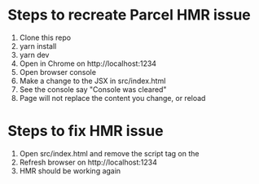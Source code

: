 # Steps to recreate Parcel HMR issue

1. Clone this repo
2. yarn install
3. yarn dev
4. Open in Chrome on http://localhost:1234
5. Open browser console
6. Make a change to the JSX in src/index.html
7. See the console say "Console was cleared"
8. Page will not replace the content you change, or reload

# Steps to fix HMR issue

1. Open src/index.html and remove the script tag on the <head>
2. Refresh browser on http://localhost:1234
3. HMR should be working again
